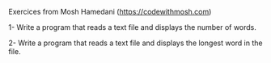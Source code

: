 Exercices from Mosh Hamedani (https://codewithmosh.com)

1- Write a program that reads a text file and displays the number of words.

2- Write a program that reads a text file and displays the longest word in the file.
